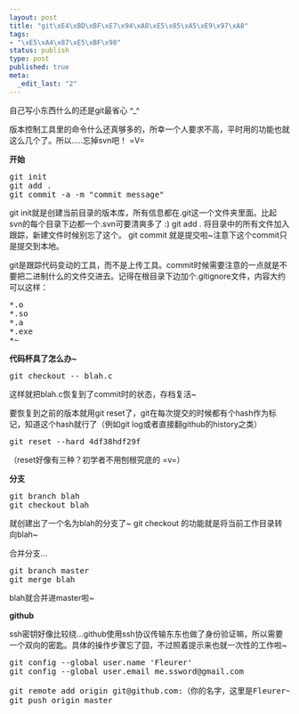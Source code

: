 ```yaml
--- 
layout: post
title: "git\xE4\xBD\xBF\xE7\x94\xA8\xE5\x85\xA5\xE9\x97\xA8"
tags: 
- "\xE5\xA4\x87\xE5\xBF\x98"
status: publish
type: post
published: true
meta: 
  _edit_last: "2"
---
```

自己写小东西什么的还是git最省心 ^_^

版本控制工具里的命令什么还真够多的，所幸一个人要求不高，平时用的功能也就这么几个了。所以.....忘掉svn吧！ =V=

<b>开始</b>

<pre lang="sh">
git init 
git add .
git commit -a -m "commit message"
</pre>

git init就是创建当前目录的版本库，所有信息都在.git这一个文件夹里面。比起svn的每个目录下边都一个.svn可要清爽多了 :)
git add . 将目录中的所有文件加入跟踪，新建文件时候别忘了这个。
git commit 就是提交啦~注意下这个commit只是提交到本地。

git是跟踪代码变动的工具，而不是上传工具。commit时候需要注意的一点就是不要把二进制什么的文件交进去。记得在根目录下边加个.gitignore文件，内容大约可以这样：

<pre lang="sh">
*.o
*.so
*.a
*.exe
*~
</pre>

<b>代码杯具了怎么办~</b>

<pre lang="sh">
git checkout -- blah.c
</pre>

这样就把blah.c恢复到了commit时的状态，存档复活~

要恢复到之前的版本就用git reset了，git在每次提交的时候都有个hash作为标记，知道这个hash就行了（例如git log或者直接翻github的history之类）

<pre lang="">
git reset --hard 4df38hdf29f
</pre>

（reset好像有三种？初学者不用刨根究底的 =v=）

<b>分支</b>

<pre lang="sh">
git branch blah 
git checkout blah
</pre>

就创建出了一个名为blah的分支了~
git checkout 的功能就是将当前工作目录转向blah~

合并分支...

<pre lang="sh">
git branch master
git merge blah
</pre>

blah就合并进master啦~ 

<b>github</b>

ssh密钥好像比较绕...github使用ssh协议传输东东也做了身份验证嘛，所以需要一个双向的密匙。具体的操作步骤忘了囧，不过照着提示来也就一次性的工作啦~

<pre lang="sh">
git config --global user.name 'Fleurer'
git config --global user.email me.ssword@gmail.com

git remote add origin git@github.com:（你的名字，这里是Fleurer~）/项目名.git  
git push origin master
</pre>

